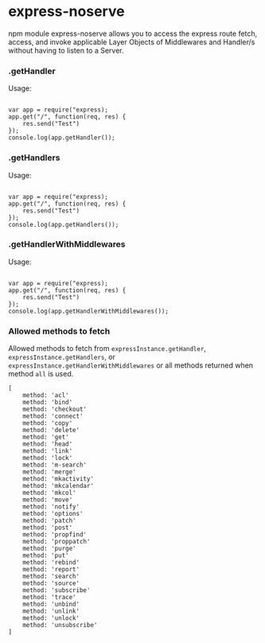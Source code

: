 # express-noserve
npm module express-noserve allows you to access the express route fetch, access, and invoke applicable Layer Objects of Middlewares and Handler/s without having to listen to a Server.


### .getHandler

Usage:

```

var app = require("express);
app.get("/", function(req, res) {
    res.send("Test")
});
console.log(app.getHandler());

```


### .getHandlers

Usage:

```

var app = require("express);
app.get("/", function(req, res) {
    res.send("Test")
});
console.log(app.getHandlers());

```


### .getHandlerWithMiddlewares

Usage:

```

var app = require("express);
app.get("/", function(req, res) {
    res.send("Test")
});
console.log(app.getHandlerWithMiddlewares());

```



### Allowed methods to fetch

Allowed methods to fetch from `expressInstance.getHandler`, `expressInstance.getHandlers`, or `expressInstance.getHandlerWithMiddlewares` or all methods returned when method `all` is used. 

```
[
    method: 'acl'
    method: 'bind'
    method: 'checkout'
    method: 'connect'
    method: 'copy'
    method: 'delete'
    method: 'get'
    method: 'head'
    method: 'link'
    method: 'lock'
    method: 'm-search'
    method: 'merge'
    method: 'mkactivity'
    method: 'mkcalendar'
    method: 'mkcol'
    method: 'move'
    method: 'notify'
    method: 'options'
    method: 'patch'
    method: 'post'
    method: 'propfind'
    method: 'proppatch'
    method: 'purge'
    method: 'put'
    method: 'rebind'
    method: 'report'
    method: 'search'
    method: 'source'
    method: 'subscribe'
    method: 'trace'
    method: 'unbind'
    method: 'unlink'
    method: 'unlock'
    method: 'unsubscribe'
]
```